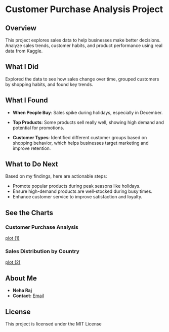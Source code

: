 # Customer Purchase Analysis Project

## Overview

This project explores sales data to help businesses make better decisions. Analyze sales trends, customer habits, and product performance using real data from Kaggle.

## What I Did

 Explored the data to see how sales change over time, grouped customers by shopping habits, and found key trends.

## What I Found

- **When People Buy**: Sales spike during holidays, especially in December.
  
- **Top Products**: Some products sell really well, showing high demand and potential for promotions.
  
- **Customer Types**: Identified different customer groups based on shopping behavior, which helps businesses target marketing and improve retention.

## What to Do Next

Based on my findings, here are actionable steps:

- Promote popular products during peak seasons like holidays.
- Ensure high-demand products are well-stocked during busy times.
- Enhance customer service to improve satisfaction and loyalty.

## See the Charts

### Customer Purchase Analysis

[plot (1)](https://github.com/coderninja124/Customer-Purchase-Analysis/assets/142300675/92754e47-a354-40e8-b7df-ca669d8e6d5b)


### Sales Distribution by Country

[plot (2)](https://github.com/coderninja124/Customer-Purchase-Analysis/assets/142300675/f28a081a-1067-409a-847e-f6d7de63f8b1)


## About Me

- **Neha Raj** 
- **Contact:** [Email](neharaj29@outlook.com)


## License

This project is licensed under the MIT License
